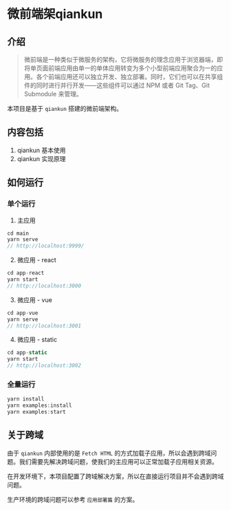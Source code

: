 # 微前端架qiankun

## 介绍

> 微前端是一种类似于微服务的架构，它将微服务的理念应用于浏览器端，即将单页面前端应用由单一的单体应用转变为多个小型前端应用聚合为一的应用。各个前端应用还可以独立开发、独立部署。同时，它们也可以在共享组件的同时进行并行开发——这些组件可以通过 NPM 或者 Git Tag、Git Submodule 来管理。

本项目是基于 `qiankun` 搭建的微前端架构。

## 内容包括
1. qiankun 基本使用
2. qiankun 实现原理

## 如何运行
### 单个运行
1. 主应用
```js
cd main
yarn serve
// http://localhost:9999/
```
2. 微应用 - react
```js
cd app-react
yarn start
// http://localhost:3000
```
3. 微应用 - vue
```js
cd app-vue
yarn serve
// http://localhost:3001
```
4. 微应用 - static
```js
cd app-static
yarn start
// http://localhost:3002
```

### 全量运行
```js
yarn install
yarn examples:install
yarn examples:start
```



## 关于跨域

由于 `qiankun` 内部使用的是 `Fetch HTML` 的方式加载子应用，所以会遇到跨域问题。我们需要先解决跨域问题，使我们的主应用可以正常加载子应用相关资源。

在开发环境下，本项目配置了跨域解决方案，所以在直接运行项目并不会遇到跨域问题。

生产环境的跨域问题可以参考 `应用部署篇` 的方案。